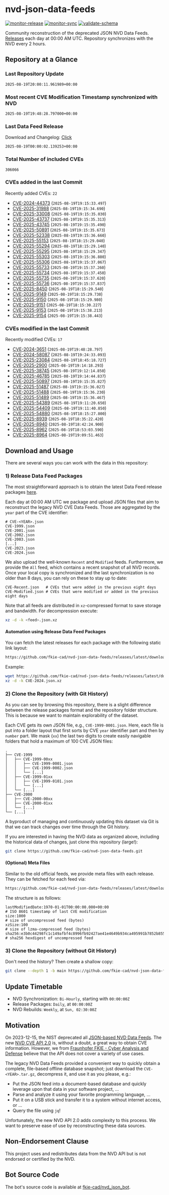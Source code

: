 # nvd-json-data-feeds

[![monitor-release](https://github.com/fkie-cad/nvd-json-data-feeds/actions/workflows/monitor_release.yml/badge.svg)](https://github.com/fkie-cad/nvd-json-data-feeds/actions/workflows/monitor_release.yml)
[![monitor-sync](https://github.com/fkie-cad/nvd-json-data-feeds/actions/workflows/monitor_sync.yml/badge.svg)](https://github.com/fkie-cad/nvd-json-data-feeds/actions/workflows/monitor_sync.yml)
[![validate-schema](https://github.com/fkie-cad/nvd-json-data-feeds/actions/workflows/validate_schema.yml/badge.svg)](https://github.com/fkie-cad/nvd-json-data-feeds/actions/workflows/validate_schema.yml)

Community reconstruction of the deprecated JSON NVD Data Feeds.
[Releases](https://github.com/fkie-cad/nvd-json-data-feeds/releases/latest) each day at 00:00 AM UTC.
Repository synchronizes with the NVD every 2 hours.

## Repository at a Glance

### Last Repository Update

```plain
2025-08-19T20:00:11.961989+00:00
```

### Most recent CVE Modification Timestamp synchronized with NVD

```plain
2025-08-19T19:48:28.797000+00:00
```

### Last Data Feed Release

Download and Changelog: [Click](https://github.com/fkie-cad/nvd-json-data-feeds/releases/latest)

```plain
2025-08-19T00:00:02.139253+00:00
```

### Total Number of included CVEs

```plain
306066
```

### CVEs added in the last Commit

Recently added CVEs: `22`

- [CVE-2024-44373](CVE-2024/CVE-2024-443xx/CVE-2024-44373.json) (`2025-08-19T19:15:33.497`)
- [CVE-2025-31988](CVE-2025/CVE-2025-319xx/CVE-2025-31988.json) (`2025-08-19T19:15:34.690`)
- [CVE-2025-33008](CVE-2025/CVE-2025-330xx/CVE-2025-33008.json) (`2025-08-19T19:15:35.030`)
- [CVE-2025-43737](CVE-2025/CVE-2025-437xx/CVE-2025-43737.json) (`2025-08-19T19:15:35.313`)
- [CVE-2025-43745](CVE-2025/CVE-2025-437xx/CVE-2025-43745.json) (`2025-08-19T19:15:35.490`)
- [CVE-2025-50891](CVE-2025/CVE-2025-508xx/CVE-2025-50891.json) (`2025-08-19T19:15:35.673`)
- [CVE-2025-52338](CVE-2025/CVE-2025-523xx/CVE-2025-52338.json) (`2025-08-19T19:15:36.660`)
- [CVE-2025-55153](CVE-2025/CVE-2025-551xx/CVE-2025-55153.json) (`2025-08-19T18:15:29.040`)
- [CVE-2025-55294](CVE-2025/CVE-2025-552xx/CVE-2025-55294.json) (`2025-08-19T18:15:29.140`)
- [CVE-2025-55295](CVE-2025/CVE-2025-552xx/CVE-2025-55295.json) (`2025-08-19T18:15:29.347`)
- [CVE-2025-55303](CVE-2025/CVE-2025-553xx/CVE-2025-55303.json) (`2025-08-19T19:15:36.880`)
- [CVE-2025-55306](CVE-2025/CVE-2025-553xx/CVE-2025-55306.json) (`2025-08-19T19:15:37.067`)
- [CVE-2025-55733](CVE-2025/CVE-2025-557xx/CVE-2025-55733.json) (`2025-08-19T19:15:37.260`)
- [CVE-2025-55734](CVE-2025/CVE-2025-557xx/CVE-2025-55734.json) (`2025-08-19T19:15:37.450`)
- [CVE-2025-55735](CVE-2025/CVE-2025-557xx/CVE-2025-55735.json) (`2025-08-19T19:15:37.620`)
- [CVE-2025-55736](CVE-2025/CVE-2025-557xx/CVE-2025-55736.json) (`2025-08-19T19:15:37.837`)
- [CVE-2025-8450](CVE-2025/CVE-2025-84xx/CVE-2025-8450.json) (`2025-08-19T18:15:29.540`)
- [CVE-2025-9149](CVE-2025/CVE-2025-91xx/CVE-2025-9149.json) (`2025-08-19T18:15:29.730`)
- [CVE-2025-9150](CVE-2025/CVE-2025-91xx/CVE-2025-9150.json) (`2025-08-19T18:15:29.980`)
- [CVE-2025-9151](CVE-2025/CVE-2025-91xx/CVE-2025-9151.json) (`2025-08-19T18:15:30.227`)
- [CVE-2025-9153](CVE-2025/CVE-2025-91xx/CVE-2025-9153.json) (`2025-08-19T19:15:38.213`)
- [CVE-2025-9154](CVE-2025/CVE-2025-91xx/CVE-2025-9154.json) (`2025-08-19T19:15:38.443`)


### CVEs modified in the last Commit

Recently modified CVEs: `17`

- [CVE-2024-3651](CVE-2024/CVE-2024-36xx/CVE-2024-3651.json) (`2025-08-19T19:48:28.797`)
- [CVE-2024-58087](CVE-2024/CVE-2024-580xx/CVE-2024-58087.json) (`2025-08-19T19:24:33.093`)
- [CVE-2025-23084](CVE-2025/CVE-2025-230xx/CVE-2025-23084.json) (`2025-08-19T18:45:18.727`)
- [CVE-2025-2900](CVE-2025/CVE-2025-29xx/CVE-2025-2900.json) (`2025-08-19T19:14:18.293`)
- [CVE-2025-38745](CVE-2025/CVE-2025-387xx/CVE-2025-38745.json) (`2025-08-19T19:12:14.850`)
- [CVE-2025-46785](CVE-2025/CVE-2025-467xx/CVE-2025-46785.json) (`2025-08-19T19:14:44.837`)
- [CVE-2025-50897](CVE-2025/CVE-2025-508xx/CVE-2025-50897.json) (`2025-08-19T19:15:35.827`)
- [CVE-2025-51487](CVE-2025/CVE-2025-514xx/CVE-2025-51487.json) (`2025-08-19T19:15:36.027`)
- [CVE-2025-51488](CVE-2025/CVE-2025-514xx/CVE-2025-51488.json) (`2025-08-19T19:15:36.230`)
- [CVE-2025-51489](CVE-2025/CVE-2025-514xx/CVE-2025-51489.json) (`2025-08-19T19:15:36.467`)
- [CVE-2025-54389](CVE-2025/CVE-2025-543xx/CVE-2025-54389.json) (`2025-08-19T19:11:20.650`)
- [CVE-2025-54409](CVE-2025/CVE-2025-544xx/CVE-2025-54409.json) (`2025-08-19T19:11:40.850`)
- [CVE-2025-54880](CVE-2025/CVE-2025-548xx/CVE-2025-54880.json) (`2025-08-19T18:15:27.800`)
- [CVE-2025-8939](CVE-2025/CVE-2025-89xx/CVE-2025-8939.json) (`2025-08-19T18:35:22.420`)
- [CVE-2025-8940](CVE-2025/CVE-2025-89xx/CVE-2025-8940.json) (`2025-08-19T18:42:24.900`)
- [CVE-2025-8962](CVE-2025/CVE-2025-89xx/CVE-2025-8962.json) (`2025-08-19T18:53:03.590`)
- [CVE-2025-8964](CVE-2025/CVE-2025-89xx/CVE-2025-8964.json) (`2025-08-19T19:09:51.463`)


## Download and Usage

There are several ways you can work with the data in this repository:

### 1) Release Data Feed Packages

The most straightforward approach is to obtain the latest Data Feed release packages [here](https://github.com/fkie-cad/nvd-json-data-feeds/releases/latest).

Each day at 00:00 AM UTC we package and upload JSON files that aim to reconstruct the legacy NVD CVE Data Feeds.
Those are aggregated by the `year` part of the CVE identifier:

```
# CVE-<YEAR>.json
CVE-1999.json
CVE-2001.json
CVE-2002.json
CVE-2003.json
[...]
CVE-2023.json
CVE-2024.json
```

We also upload the well-known `Recent` and `Modified` feeds.
Furthermore, we provide the `All` feed, which contains a recent snapshot of all NVD records.
Once your local copy is synchronized and the last synchronization is no older than 8 days, you can rely on these to stay up to date:

```plain
CVE-Recent.json   # CVEs that were added in the previous eight days
CVE-Modified.json # CVEs that were modified or added in the previous eight days
```

Note that all feeds are distributed in `xz`-compressed format to save storage and bandwidth.
For decompression execute:

```sh
xz -d -k <feed>.json.xz
```

#### Automation using Release Data Feed Packages

You can fetch the latest releases for each package with the following static link layout:

```sh
https://github.com/fkie-cad/nvd-json-data-feeds/releases/latest/download/CVE-<YEAR>.json.xz
```

Example:

```sh
wget https://github.com/fkie-cad/nvd-json-data-feeds/releases/latest/download/CVE-2024.json.xz
xz -d -k CVE-2024.json.xz
```

### 2) Clone the Repository (with Git History)

As you can see by browsing this repository, there is a slight difference between the release packages format and the repository folder structure.
This is because we want to maintain explorability of the dataset.

Each CVE gets its own JSON file, e.g., `CVE-1999-0001.json`.
Here, each file is put into a folder layout that first sorts by CVE `year` identifier part and then by `number` part.
We mask (`xx`) the last two digits to create easily navigable folders that hold a maximum of 100 CVE JSON files:

```plain
.
├── CVE-1999
│   ├── CVE-1999-00xx
│   │   ├── CVE-1999-0001.json
│   │   ├── CVE-1999-0002.json
│   │   └── [...]
│   ├── CVE-1999-01xx
│   │   ├── CVE-1999-0101.json
│   │   └── [...]
│   └── [...]
├── CVE-2000
│   ├── CVE-2000-00xx
│   ├── CVE-2000-01xx
│   └── [...]
└── [...]
```

A byproduct of managing and continuously updating this dataset via Git is that we can track changes over time through the Git history.

If you are interested in having the NVD data as organized above, including the historical data of changes, just clone this repository (large!):

```sh
git clone https://github.com/fkie-cad/nvd-json-data-feeds.git
```

#### (Optional) Meta Files

Similar to the old official feeds, we provide meta files with each release. They can be fetched for each feed via:

```sh
https://github.com/fkie-cad/nvd-json-data-feeds/releases/latest/download/CVE-<YEAR>.meta
```

The structure is as follows:

```plain
lastModifiedDate:1970-01-01T00:00:00.000+00:00                          # ISO 8601 timestamp of last CVE modification
size:1000                                                               # size of uncompressed feed (bytes)
xzSize:100                                                              # size of lzma-compressed feed (bytes)
sha256:e3b0c44298fc1c149afbf4c8996fb92427ae41e4649b934ca495991b7852b855 # sha256 hexdigest of uncompressed feed
```

### 3) Clone the Repository (without Git History)

Don't need the history? Then create a shallow copy:

```sh
git clone --depth 1 -b main https://github.com/fkie-cad/nvd-json-data-feeds.git
```


## Update Timetable

* NVD Synchronization: `Bi-Hourly`, starting with `00:00:00Z`
* Release Packages: `Daily`, at `00:00:00Z`
* NVD Rebuilds: `Weekly`, at `Sun, 02:30:00Z`


## Motivation

On 2023-12-15, the NIST deprecated all [JSON-based NVD Data Feeds](https://nvd.nist.gov/vuln/data-feeds#divRetirementBanner-1).
The new [NVD CVE API 2.0](https://nvd.nist.gov/developers/vulnerabilities) is, without a doubt, a great way to obtain CVE information.
However, we from [Fraunhofer FKIE - Cyber Analysis and Defense](https://www.fkie.fraunhofer.de/en/departments/cad.html) believe that the API does not cover a variety of use cases.

The legacy NVD Data Feeds provided a convenient way to quickly obtain a complete, file-based offline database snapshot; just download the `CVE-<YEAR>.tar.gz`, decompress it, and use it as you please, e.g.:

- Put the JSON feed into a document-based database and quickly leverage upon that data in your software project, ...
- Parse and analyze it using your favorite programming language, ...
- Put it on a USB stick and transfer it to a system without internet access, or ...
- Query the file using `jq`!

Unfortunately, the new NVD API 2.0 adds complexity to this process.
We want to preserve ease of use by reconstructing these data sources.

## Non-Endorsement Clause

This project uses and redistributes data from the NVD API but is not endorsed or certified by the NVD.

## Bot Source Code

The bot's source code is available at [fkie-cad/nvd\_json\_bot](https://github.com/fkie-cad/nvd_json_bot).